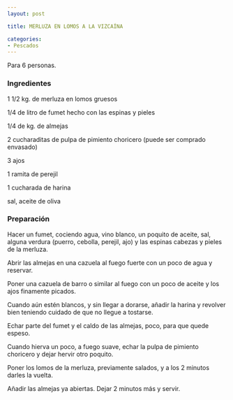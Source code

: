 ```yaml
---
layout: post

title: MERLUZA EN LOMOS A LA VIZCAÍNA

categories:
- Pescados
---
```

Para 6 personas.

<h3>Ingredientes</h3>

1 1/2 kg. de merluza en lomos gruesos

1/4 de litro de fumet hecho con las espinas y pieles

1/4 de kg. de almejas

2 cucharaditas de pulpa de pimiento choricero (puede ser comprado envasado)

3 ajos

1 ramita de perejil

1 cucharada de harina

sal, aceite de oliva

<h3>Preparación</h3>

Hacer un fumet, cociendo agua, vino blanco, un poquito de aceite, sal, alguna verdura (puerro, cebolla, perejil, ajo) y las espinas cabezas y pieles de la merluza.

Abrir las almejas en una cazuela al fuego fuerte con un poco de agua y reservar.

Poner una cazuela de barro o similar al fuego con un poco de aceite y los ajos finamente picados.

Cuando aún estén blancos, y sin llegar a dorarse, añadir la harina y revolver bien teniendo cuidado de que no llegue a tostarse.

Echar parte del fumet y el caldo de las almejas, poco, para que quede espeso.

Cuando hierva un poco, a fuego suave, echar la pulpa de pimiento choricero y dejar hervir otro poquito.

Poner los lomos de la merluza, previamente salados, y a los 2 minutos darles la vuelta.

Añadir las almejas ya abiertas. Dejar 2 minutos más y servir.


